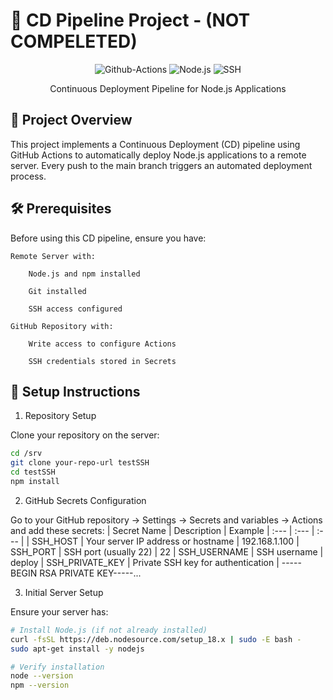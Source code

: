 # 🚀 CD Pipeline Project - (NOT COMPELETED)
<div align="center">

![Github-Actions](https://img.shields.io/badge/GitHub_Actions-2088FF?style=for-the-badge&logo=github-actions&logoColor=white)
![Node.js](https://img.shields.io/badge/Node.js-339933?style=for-the-badge&logo=nodedotjs&logoColor=white)
![SSH](https://img.shields.io/badge/SSH-000000?style=for-the-badge&logo=ssh&logoColor=white)

Continuous Deployment Pipeline for Node.js Applications
</div>

## 🎯 Project Overview

This project implements a Continuous Deployment (CD) pipeline using GitHub Actions to automatically deploy Node.js applications to a remote server. Every push to the main branch triggers an automated deployment process.

## 🛠 Prerequisites

Before using this CD pipeline, ensure you have:

    Remote Server with:

        Node.js and npm installed

        Git installed

        SSH access configured

    GitHub Repository with:

        Write access to configure Actions

        SSH credentials stored in Secrets

## 🚀 Setup Instructions
1. Repository Setup

Clone your repository on the server:
```bash
cd /srv
git clone your-repo-url testSSH
cd testSSH
npm install
```
2. GitHub Secrets Configuration

Go to your GitHub repository → Settings → Secrets and variables → Actions and add these secrets:
| Secret Name     |	Description	                       | Example
| :--- | :--- | :--- |
| SSH_HOST        |	Your server IP address or hostname | 192.168.1.100
| SSH_PORT        |	SSH port (usually 22)              | 22
| SSH_USERNAME    |	SSH username                       | deploy
| SSH_PRIVATE_KEY |	Private SSH key for authentication | -----BEGIN RSA PRIVATE KEY-----...

3. Initial Server Setup

Ensure your server has:
```bash
# Install Node.js (if not already installed)
curl -fsSL https://deb.nodesource.com/setup_18.x | sudo -E bash -
sudo apt-get install -y nodejs

# Verify installation
node --version
npm --version
```